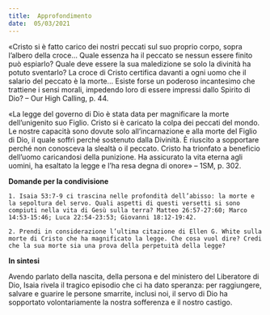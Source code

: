 ```yaml
---
title:  Approfondimento
date:  05/03/2021
---
```


«Cristo si è fatto carico dei nostri peccati sul suo proprio corpo, sopra l’albero della croce… Quale essenza ha il peccato se nessun essere finito può espiarlo? Quale deve essere la sua maledizione se solo la divinità ha potuto sventarlo? La croce di Cristo certifica davanti a ogni uomo che il salario del peccato è la morte… Esiste forse un poderoso incantesimo che trattiene i sensi morali, impedendo loro di essere impressi dallo Spirito di Dio? – Our High Calling, p. 44.

«La legge del governo di Dio è stata data per magnificare la morte dell’unigenito suo Figlio. Cristo si è caricato la colpa dei peccati del mondo. Le nostre capacità sono dovute solo all’incarnazione e alla morte del Figlio di Dio, il quale soffrì perché sostenuto dalla Divinità. È riuscito a sopportare perché non conosceva la slealtà o il peccato. Cristo ha trionfato a beneficio dell’uomo caricandosi della punizione. Ha assicurato la vita eterna agli uomini, ha esaltato la legge e l’ha resa degna di onore» – 1SM, p. 302.

**Domande per la condivisione**

`1.	Isaia 53:7-9 ci trascina nelle profondità dell’abisso: la morte e la sepoltura del servo. Quali aspetti di questi versetti si sono compiuti nella vita di Gesù sulla terra? Matteo 26:57-27:60; Marco 14:53-15:46; Luca 22:54-23:53; Giovanni 18:12-19:42.`

`2.	Prendi in considerazione l’ultima citazione di Ellen G. White sulla morte di Cristo che ha magnificato la legge. Che cosa vuol dire? Credi che la sua morte sia una prova della perpetuità della legge?`

**In sintesi**

Avendo parlato della nascita, della persona e del ministero del Liberatore di Dio, Isaia rivela il tragico episodio che ci ha dato speranza: per raggiungere, salvare e guarire le persone smarrite, inclusi noi, il servo di Dio ha sopportato volontariamente la nostra sofferenza e il nostro castigo.